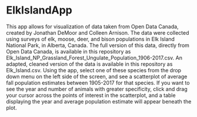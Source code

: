 # ElkIslandApp
This app allows for visualization of data taken from Open Data Canada, created by Jonathan DeMoor and Colleen Arnison. The data were collected using surveys of elk, moose, deer, and bison populations in Elk Island National Park, in Alberta, Canada. The full version of this data, directly from Open Data Canada, is available in this repository as Elk_Island_NP_Grassland_Forest_Ungulate_Population_1906-2017.csv. An adapted, cleaned version of the data is available in this repository as Elk_Island.csv. Using the app, select one of these species from the drop down menu on the left side of the screen, and see a scatterplot of average fall population estimates between 1905-2017 for that species. If you want to see the year and number of animals with greater specificity, click and drag your cursor across the points of interest in the scatterplot, and a table displaying the year and average population estimate will appear beneath the plot.
